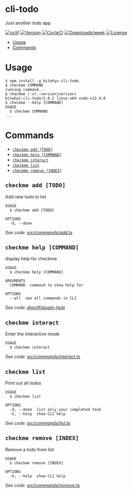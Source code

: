 cli-todo
========

Just another todo app

[![oclif](https://img.shields.io/badge/cli-oclif-brightgreen.svg)](https://oclif.io)
[![Version](https://img.shields.io/npm/v/cli-todo.svg)](https://npmjs.org/package/cli-todo)
[![CircleCI](https://circleci.com/gh/bitwhys/cli-todo/tree/master.svg?style=shield)](https://circleci.com/gh/bitwhys/cli-todo/tree/master)
[![Downloads/week](https://img.shields.io/npm/dw/cli-todo.svg)](https://npmjs.org/package/cli-todo)
[![License](https://img.shields.io/npm/l/cli-todo.svg)](https://github.com/bitwhys/cli-todo/blob/master/package.json)

<!-- toc -->
* [Usage](#usage)
* [Commands](#commands)
<!-- tocstop -->
# Usage
<!-- usage -->
```sh-session
$ npm install -g bitwhys-cli-todo
$ checkme COMMAND
running command...
$ checkme (-v|--version|version)
bitwhys-cli-todo/1.0.2 linux-x64 node-v12.4.0
$ checkme --help [COMMAND]
USAGE
  $ checkme COMMAND
...
```
<!-- usagestop -->
# Commands
<!-- commands -->
* [`checkme add [TODO]`](#checkme-add-todo)
* [`checkme help [COMMAND]`](#checkme-help-command)
* [`checkme interact`](#checkme-interact)
* [`checkme list`](#checkme-list)
* [`checkme remove [INDEX]`](#checkme-remove-index)

## `checkme add [TODO]`

Add new todo to list

```
USAGE
  $ checkme add [TODO]

OPTIONS
  -d, --done
```

_See code: [src/commands/add.ts](https://github.com/bitwhys/cli-todo/blob/v1.0.2/src/commands/add.ts)_

## `checkme help [COMMAND]`

display help for checkme

```
USAGE
  $ checkme help [COMMAND]

ARGUMENTS
  COMMAND  command to show help for

OPTIONS
  --all  see all commands in CLI
```

_See code: [@oclif/plugin-help](https://github.com/oclif/plugin-help/blob/v2.2.0/src/commands/help.ts)_

## `checkme interact`

Enter the interactive mode

```
USAGE
  $ checkme interact
```

_See code: [src/commands/interact.ts](https://github.com/bitwhys/cli-todo/blob/v1.0.2/src/commands/interact.ts)_

## `checkme list`

Print out all todos

```
USAGE
  $ checkme list

OPTIONS
  -d, --done  list only your completed task
  -h, --help  show CLI help
```

_See code: [src/commands/list.ts](https://github.com/bitwhys/cli-todo/blob/v1.0.2/src/commands/list.ts)_

## `checkme remove [INDEX]`

Remove a todo from list

```
USAGE
  $ checkme remove [INDEX]

OPTIONS
  -h, --help  show CLI help
```

_See code: [src/commands/remove.ts](https://github.com/bitwhys/cli-todo/blob/v1.0.2/src/commands/remove.ts)_
<!-- commandsstop -->
